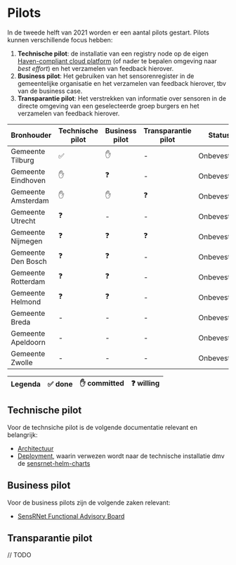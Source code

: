 # Pilots

In de tweede helft van 2021 worden er een aantal pilots gestart. Pilots kunnen verschillende focus hebben:

1. **Technische pilot**: de installatie van een registry node op de eigen [Haven-compliant cloud platform](https://haven.commonground.nl/) (of nader te bepalen omgeving naar _best effort_) en het verzamelen van feedback hierover.
2. **Business pilot**:  Het gebruiken van het sensorenregister in de gemeentelijke organisatie en het verzamelen van feedback hierover, tbv van de business case.
3. **Transparantie pilot**: Het verstrekken van informatie over sensoren in de directe omgeving van een geselecteerde groep burgers en het verzamelen van feedback hierover.

| Bronhouder         | Technische pilot   | Business pilot | Transparantie pilot | Status      |
| ------------------ | ------------------ | -------------- | ------------------- | ----------- |
| Gemeente Tilburg   | :white_check_mark: | :raised_hand:  | -                   | Onbevestigd |
| Gemeente Eindhoven | :raised_hand:      | :question:     | -                   | Onbevestigd |
| Gemeente Amsterdam | :raised_hand:      | :raised_hand:  | :question:          | Onbevestigd |
| Gemeente Utrecht   | :question:         | -              | -                   | Onbevestigd |
| Gemeente Nijmegen  | :question:         | :question:     | :question:          | Onbevestigd |
| Gemeente Den Bosch | :question:         | :question:     | -                   | Onbevestigd |
| Gemeente Rotterdam | :question:         | :question:     | -                   | Onbevestigd |
| Gemeente Helmond   | :question:         | :question:     | -                   | Onbevestigd |
| Gemeente Breda     | -                  | -              | -                   | Onbevestigd |
| Gemeente Apeldoorn | -                  | -              | -                   | Onbevestigd |
| Gemeente Zwolle    | -                  | -              | -                   | Onbevestigd |

| Legenda | :white_check_mark: done | :raised_hand: committed | :question: willing |
| ------- | ----------------------- | ----------------------- | ------------------ |


## Technische pilot

Voor de technsiche pilot is de volgende documentatie relevant en belangrijk:

- [Architectuur](Architecture.md)
- [Deployment](Deployment.md), waarin verwezen wordt naar de technische installatie dmv de [sensrnet-helm-charts](https://github.com/kadaster-labs/sensrnet-helm-charts)

## Business pilot

Voor de business pilots zijn de volgende zaken relevant:

- [SensRNet Functional Advisory Board](FAB.md)

## Transparantie pilot

// TODO
